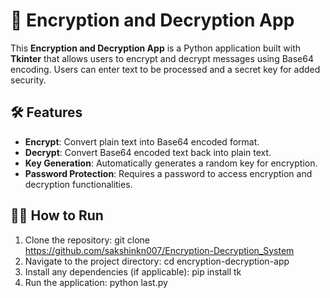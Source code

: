# 🔐 Encryption and Decryption App

This **Encryption and Decryption App** is a Python application built with **Tkinter** that allows users to encrypt and decrypt messages using Base64 encoding. Users can enter text to be processed and a secret key for added security.

## 🛠️ Features

- **Encrypt**: Convert plain text into Base64 encoded format.
- **Decrypt**: Convert Base64 encoded text back into plain text.
- **Key Generation**: Automatically generates a random key for encryption.
- **Password Protection**: Requires a password to access encryption and decryption functionalities.

## 🧑‍💻 How to Run

1. Clone the repository:
   git clone https://github.com/sakshinkn007/Encryption-Decryption_System
2. Navigate to the project directory:
  cd encryption-decryption-app
3. Install any dependencies (if applicable):
     pip install tk
4. Run the application:
   python last.py
